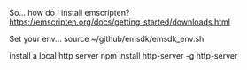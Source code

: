 So... how do I install emscripten?
https://emscripten.org/docs/getting_started/downloads.html

Set your env...
source ~/github/emsdk/emsdk_env.sh

install a local http server
npm install http-server -g
http-server